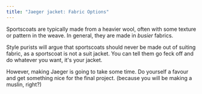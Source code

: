 ```yaml
---
title: "Jaeger jacket: Fabric Options"
---
```


Sportscoats are typically made from a heavier wool, often with some texture or pattern in the weave. In general, they are made in _busier_ fabrics.

Style purists will argue that sportscoats should never be made out of suiting fabric, as a sportscoat is not a suit jacket. You can tell them go feck off and do whatever you want, it's your jacket.

However, making Jaeger is going to take some time. Do yourself a favour and get something nice for the final project. (because you will be making a muslin, right?)
